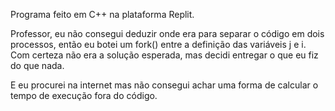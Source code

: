 Programa feito em C++ na plataforma Replit.

Professor, eu não consegui deduzir onde era para separar o código em dois processos, então eu botei um fork() entre a definição das variáveis j e i.
Com certeza não era a solução esperada, mas decidi entregar o que eu fiz do que nada.

E eu procurei na internet mas não consegui achar uma forma de calcular o tempo de execução fora do código.
